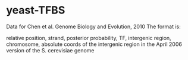 # yeast-TFBS
Data for Chen et al. Genome Biology and Evolution, 2010
The format is:

relative position, strand, posterior probability, TF, intergenic region, chromosome, absolute coords of the intergenic region in the April 2006 version of the S. cerevisiae genome
